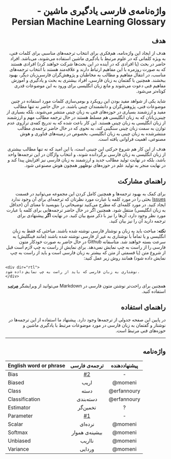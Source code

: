 <div dir="rtl">

# واژه‌نامه‌ی فارسی یادگیری ماشین - Persian Machine Learning Glossary

## هدف
هدف از ایجاد این واژه‌نامه، هم‌فکری برای انتخاب ترجمه‌های مناسبی برای کلمات فنی، به ویژه کلماتی که در علوم مرتبط با یادگیری ماشین استفاده می‌شوند، می‌باشد. افراد حاضر در بحث (یا افرادی که در آینده در این بحث‌ها شرکت خواهند کرد) افرادی هستند که به صورت روزمره با این مفاهیم ارتباط دارند و علاقه‌مند هستند با انتخاب ترجمه‌های مناسب، در انتقال مفاهیم و مطالب به مخاطبان و پژوهش‌گران فارسی‌زبان دیگر، بهبود ببخشند. همچنین با گفتمان به زبان فارسی، افراد بیشتری به بحث و یادگیری و آموزش مفاهیم فنی دعوت می‌شوند و مانع زبان انگلیسی برای ورود به این موضوعات قدری کوتاه‌تر می‌شود.

شاید یکی از شواهد مفید بودن این رویکرد و بومی‌سازی کلمات مورد استفاده در چنین موضوعات فنی، پژوهش‌گران و دانشمندان چینی باشند. در حال حاضر نه تنها مطالب مفید و ارزشمند بسیاری در حوزه‌های فنی به زبان چینی منتشر می‌شوند، بلکه بسیاری از چینی‌زبانان که به زبان انگلیسی هم مسلط هستند در حال ترجمه مطالب مهم و ارزشمند از زبان انگلیسی به زبان چینی هستند. این کار باعث شده که به تدریج کفه‌ی ترازوی عدم توازن به سمت زبان چینی سنگینی کند، به نحوی که در حال حاضر ترجمه‌ی مطالب منتشرشده به زبان چینی به زبان انگلیسی، بخصوص در زمینه‌های فناوری و هوش مصنوعی،  اهمیت فراوانی یافته است.

هدف از این کار هم شروع حرکتی این چنینی است، با این امید که نه تنها مطالب بیشتری از زبان انگلیسی به زبان فارسی برگردانده‌ شوند، و انتخاب واژگان در این ترجمه‌ها واحد باشد، بلکه در نهایت تولید مطالب جدید و ارزشمند به زبان فارسی نیز افزایش پیدا کند و در نهایت منجر به تولید علم در حوزه‌های نوظهور همچون هوش مصنوعی شود.

## راهنمای مشارکت
برای کمک به بهبود ترجمه‌ها و همچنین کامل کردن این مجموعه می‌توانید در قسمت [Issues](https://github.com/erfannoury/persian-ml-glossary/issues) بحثی را در مورد کلمه یا عبارت مورد نظرتان که ترجمه‌ای برای آن وجود ندارد ایجاد کنید. در مورد کلمه‌ای که مطرح می‌کنید توضیحاتی را بنویسید تا معنای آن (حداقل به زبان انگلیسی) منتقل شود. همچنین اگر در حال حاضر ترجمه‌هایی برای کلمه یا عبارت مورد نظر وجود دارد، آن‌ها را نیز با ذکر منبع بیان کنید. در نهایت **اگر** پیشنهادی برای ترجمه دارید آن را نیز بیان کنید.

**نکته**: مباحث باید به زبان و نوشتار فارسی نوشته شده باشند. مباحثی که فقط به زبان انگلیسی و یا تماماً با نوشتاری به غیر از فارسی نوشته شده باشند (مانند فینگلیش) به سرعت بسته خواهند شد.
متاسفانه Github در حال حاضر به صورت خودکار متون فارسی را از راست به چپ نمایش نمی‌دهد. برای نمایش از راست به چپ لازم است قبل از شروع متن (یا قسمتی از متن که بیشتر به زبان فارسی است و باید از راست به چپ نمایش داده شود) همانند روش زیر عمل کنید:

</div>

```
<div dir="rtl">
نوشتاری به زبان فارسی که باید از راست به چپ نمایش داده شود.
</div>
```

<div dir="rtl">

همچنین برای راحت‌تر نوشتن متون فارسی در Markdown می‌توانید از ویرایشگر [**مرتب**](http://www.sobhe.ir/moratab/) استفاده کنید.



## راهنمای استفاده
در پایین این صفحه جدولی از ترجمه‌ها وجود دارد. پیشنهاد ما استفاده از این ترجمه‌ها در نوشتار و گفتمان به زبان فارسی در مورد موضوعات مرتبط با یادگیری ماشین و حوزه‌های فنی مرتبط است.

------

## واژه‌نامه
</div>

| English word or phrase | ترجمه‌ی فارسی | پیشنهاددهنده |
|------------------------|:------------:|:------------:|
| Bias                   |      [#2](https://github.com/erfannoury/persian-ml-glossary/issues/2)       |     -       |
| Biased                 |    اریب      |   @momeni    |
| Class                  |      دسته    |  @erfannoury |
| Classification         |    دسته‌بندی |  @erfannoury |
| Estimator              |  تخمین‌گر    |      ?       |
| Parameter              | [#1](https://github.com/erfannoury/persian-ml-glossary/issues/1)  | - |
| Scalar                 |    نرده‌ای   |    @momeni   |
| Softmax                |  بیشینه‌ی هموار | @momeni   |
| Unbiased               |  نااریب      |   @momeni    |
| Variance               |    وردایی    |    @momeni   |
